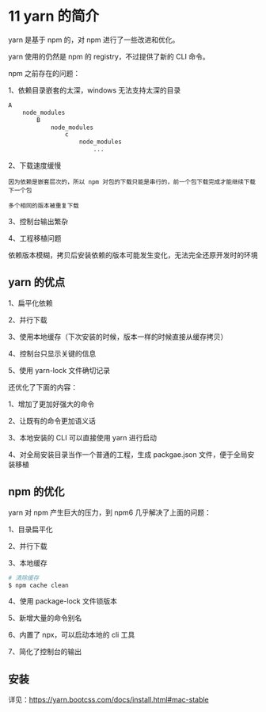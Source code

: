 # 11 yarn 的简介

yarn 是基于 npm 的，对 npm 进行了一些改进和优化。

yarn 使用的仍然是 npm 的 registry，不过提供了新的 CLI 命令。

npm 之前存在的问题：

1、依赖目录嵌套的太深，windows 无法支持太深的目录

```md
A
    node_modules
        B
            node_modules
                c
                    node_modules
                        ...
```

2、下载速度缓慢

    因为依赖是嵌套层次的，所以 npm 对包的下载只能是串行的，前一个包下载完成才能继续下载下一个包

    多个相同的版本被重复下载

3、控制台输出繁杂

4、工程移植问题

依赖版本模糊，拷贝后安装依赖的版本可能发生变化，无法完全还原开发时的环境

## yarn 的优点

1、扁平化依赖

2、并行下载

3、使用本地缓存（下次安装的时候，版本一样的时候直接从缓存拷贝）

4、控制台只显示关键的信息

5、使用 yarn-lock 文件确切记录

还优化了下面的内容：

1、增加了更加好强大的命令

2、让既有的命令更加语义话

3、本地安装的 CLI 可以直接使用 yarn 进行启动

4、对全局安装目录当作一个普通的工程，生成 packgae.json 文件，便于全局安装移植

## npm 的优化

yarn 对 npm 产生巨大的压力，到 npm6 几乎解决了上面的问题：

1、目录扁平化

2、并行下载

3、本地缓存

```bash
# 清除缓存
$ npm cache clean
```

4、使用 package-lock 文件锁版本

5、新增大量的命令别名

6、内置了 npx，可以启动本地的 cli 工具

7、简化了控制台的输出

## 安装 

详见：https://yarn.bootcss.com/docs/install.html#mac-stable

